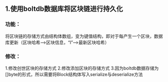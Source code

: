 ## 1.使用boltdb数据库将区块链进行持久化
### 功能：
将区块链的存储方式由结构体数组，变为键值结构，即对于每产生一个区块，数据库更新（区块哈希-->区块信息，“l”-->最新区块哈希）
### 修改：
1.修改创世区块的存储方式
2.修改添加区块的存储方式
3.因为boltdb数据存储为[]byte的形式，所以需要将Block结构体写入serialize与deserialize方法